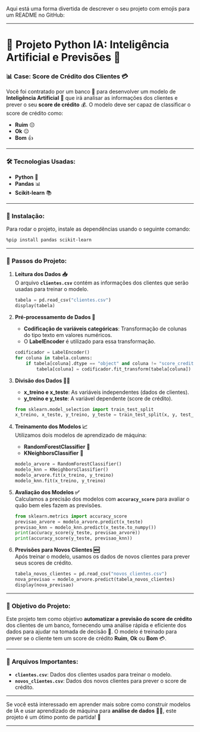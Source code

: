 Aqui está uma forma divertida de descrever o seu projeto com emojis para um README no GitHub:

---

# 🚀 Projeto Python IA: Inteligência Artificial e Previsões 🤖

### 📊 **Case: Score de Crédito dos Clientes** 💳

Você foi contratado por um banco 🏦 para desenvolver um modelo de **Inteligência Artificial** 🤖 que irá analisar as informações dos clientes e prever o seu **score de crédito** 💰. O modelo deve ser capaz de classificar o score de crédito como:

- **Ruim** 😔
- **Ok** 😐
- **Bom** 👍

---

### 🛠️ **Tecnologias Usadas**:
- **Python** 🐍
- **Pandas** 📊
- **Scikit-learn** 📚

---

### 🔧 **Instalação**:
Para rodar o projeto, instale as dependências usando o seguinte comando:

```bash
%pip install pandas scikit-learn
```

---

### 📝 **Passos do Projeto**:

1. **Leitura dos Dados 📥**  
   O arquivo **`clientes.csv`** contém as informações dos clientes que serão usadas para treinar o modelo.

   ```python
   tabela = pd.read_csv("clientes.csv")
   display(tabela)
   ```

2. **Pré-processamento de Dados 🔄**  
   - **Codificação de variáveis categóricas**: Transformação de colunas do tipo texto em valores numéricos.
   - O **LabelEncoder** é utilizado para essa transformação.

   ```python
   codificador = LabelEncoder()
   for coluna in tabela.columns:
       if tabela[coluna].dtype == "object" and coluna != "score_credito":
           tabela[coluna] = codificador.fit_transform(tabela[coluna])
   ```

3. **Divisão dos Dados 🧑‍💻**  
   - **x_treino e x_teste**: As variáveis independentes (dados de clientes).
   - **y_treino e y_teste**: A variável dependente (score de crédito).

   ```python
   from sklearn.model_selection import train_test_split
   x_treino, x_teste, y_treino, y_teste = train_test_split(x, y, test_size=0.3, random_state=1)
   ```

4. **Treinamento dos Modelos 📈**  
   Utilizamos dois modelos de aprendizado de máquina:
   - **RandomForestClassifier** 🌲
   - **KNeighborsClassifier** 🔢

   ```python
   modelo_arvore = RandomForestClassifier()
   modelo_knn = KNeighborsClassifier()
   modelo_arvore.fit(x_treino, y_treino)
   modelo_knn.fit(x_treino, y_treino)
   ```

5. **Avaliação dos Modelos ✅**  
   Calculamos a precisão dos modelos com **`accuracy_score`** para avaliar o quão bem eles fazem as previsões.

   ```python
   from sklearn.metrics import accuracy_score
   previsao_arvore = modelo_arvore.predict(x_teste)
   previsao_knn = modelo_knn.predict(x_teste.to_numpy())
   print(accuracy_score(y_teste, previsao_arvore))
   print(accuracy_score(y_teste, previsao_knn))
   ```

6. **Previsões para Novos Clientes 🆕**  
   Após treinar o modelo, usamos os dados de novos clientes para prever seus scores de crédito.

   ```python
   tabela_novos_clientes = pd.read_csv("novos_clientes.csv")
   nova_previsao = modelo_arvore.predict(tabela_novos_clientes)
   display(nova_previsao)
   ```

---

### 🎯 **Objetivo do Projeto**:
Este projeto tem como objetivo **automatizar a previsão do score de crédito** dos clientes de um banco, fornecendo uma análise rápida e eficiente dos dados para ajudar na tomada de decisão 💼. O modelo é treinado para prever se o cliente tem um score de crédito **Ruim**, **Ok** ou **Bom** 💳.

---

### 📂 **Arquivos Importantes**:
- **`clientes.csv`**: Dados dos clientes usados para treinar o modelo.
- **`novos_clientes.csv`**: Dados dos novos clientes para prever o score de crédito.

---

Se você está interessado em aprender mais sobre como construir modelos de IA e usar aprendizado de máquina para **análise de dados** 🧑‍💻, este projeto é um ótimo ponto de partida! 🚀

---
